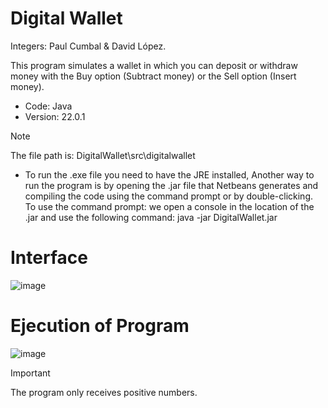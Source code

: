 # Digital Wallet
Integers: Paul Cumbal & David López.

This program simulates a wallet in which you can deposit or withdraw money with the Buy option (Subtract money) or the Sell option (Insert money).

* Code: Java
* Version: 22.0.1
  
> [!NOTE]
> The file path is: DigitalWallet\src\digitalwallet

* To run the .exe file you need to have the JRE installed,
Another way to run the program is by opening the .jar file that Netbeans generates and compiling the code using the command prompt or by double-clicking.
To use the command prompt: we open a console in the location of the .jar and use the following command: java -jar DigitalWallet.jar

# Interface
![image](https://github.com/paulcc18/Digital-Wallet/blob/main/Captura%20de%20pantalla%202024-06-24%20223335.png)
# Ejecution of Program
![image](https://github.com/paulcc18/Digital-Wallet/blob/main/Captura%20de%20pantalla%202024-06-24%20223502.png)
 
> [!IMPORTANT]
> The program only receives positive numbers.
